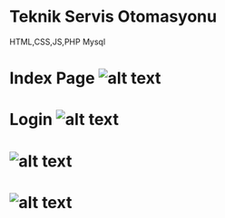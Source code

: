 # Teknik Servis Otomasyonu
HTML,CSS,JS,PHP
Mysql

# Index Page ![alt text](https://raw.githubusercontent.com/gespox/TeknikServisOtomasyonu/master/img/index.png.jpg)
# Login ![alt text](https://raw.githubusercontent.com/gespox/TeknikServisOtomasyonu/master/img/login.jpghttps://raw.githubusercontent.com/gespox/TeknikServisOtomasyonu/master/img/login.jpg)
#  ![alt text](https://raw.githubusercontent.com/gespox/TeknikServisOtomasyonu/master/img/geneldurum.png.jpg)
#  ![alt text](https://raw.githubusercontent.com/gespox/TeknikServisOtomasyonu/master/img/addservis.png.jpg)
